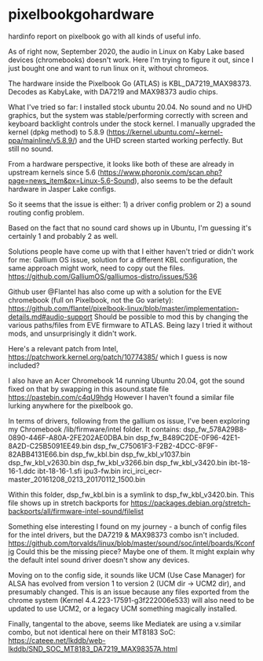 # pixelbookgohardware
hardinfo report on pixelbook go with all kinds of useful info.

As of right now, September 2020, the audio in Linux on Kaby Lake based devices (chromebooks) doesn't work. Here I'm trying to figure it out, since I just bought one and want to run linux on it, without chromeos.

The hardware inside the Pixelbook Go (ATLAS) is KBL_DA7219_MAX98373.
Decodes as KabyLake, with DA7219 and MAX98373 audio chips. 

What I've tried so far:
I installed stock ubuntu 20.04. No sound and no UHD graphics, but the system was stable/performing correctly with screen and keyboard backlight controls under the stock kernel. 
I manually upgraded the kernel (dpkg method) to 5.8.9 (https://kernel.ubuntu.com/~kernel-ppa/mainline/v5.8.9/) and the UHD screen started working perfectly.
But still no sound.

From a hardware perspective, it looks like both of these are already in upstream kernels since 5.6 (https://www.phoronix.com/scan.php?page=news_item&px=Linux-5.6-Sound), also seems to be the default hardware in Jasper Lake configs.

So it seems that the issue is either: 1) a driver config problem or 2) a sound routing config problem.

Based on the fact that no sound card shows up in Ubuntu, I'm guessing it's certainly 1 and probably 2 as well.

Solutions people have come up with that I either haven't tried or didn't work for me:
Gallium OS issue, solution for a different KBL configuration, the same approach might work, need to copy out the files.
https://github.com/GalliumOS/galliumos-distro/issues/536 

Github user @Flantel has also come up with a solution for the EVE chromebook (full on Pixelbook, not the Go variety):
https://github.com/flantel/pixelbook-linux/blob/master/implementation-details.md#audio-support
Should be possible to mod this by changing the various paths/files from EVE firmware to ATLAS. Being lazy I tried it without mods, and unsurprisingly it didn't work.

Here's a relevant patch from Intel, https://patchwork.kernel.org/patch/10774385/ which I guess is now included?

I also have an Acer Chromebook 14 running Ubuntu 20.04, got the sound fixed on that by swapping in this asound.state file 
https://pastebin.com/c4qU9hdg
However I haven't found a similar file lurking anywhere for the pixelbook go.

In terms of drivers, following from the gallium os issue, I've been exploring my Chromebook /lib/firmware/intel folder. It contains:
dsp_fw_578A29B8-0890-446F-A80A-2FE202AE0DBA.bin
dsp_fw_B489C2DE-0F96-42E1-8A2D-C25B5091EE49.bin
dsp_fw_C75061F3-F2B2-4DCC-8F9F-82ABB4131E66.bin
dsp_fw_kbl.bin
dsp_fw_kbl_v1037.bin
dsp_fw_kbl_v2630.bin
dsp_fw_kbl_v3266.bin
dsp_fw_kbl_v3420.bin
ibt-18-16-1.ddc
ibt-18-16-1.sfi
ipu3-fw.bin
irci_irci_ecr-master_20161208_0213_20170112_1500.bin

Within this folder, dsp_fw_kbl.bin is a symlink to dsp_fw_kbl_v3420.bin. This file shows up in stretch backports for https://packages.debian.org/stretch-backports/all/firmware-intel-sound/filelist

Something else interesting I found on my journey - a bunch of config files for the intel drivers, but the DA7219 & MAX98373 combo isn't included.
https://github.com/torvalds/linux/blob/master/sound/soc/intel/boards/Kconfig
Could this be the missing piece? Maybe one of them. It might explain why the default intel sound driver doesn't show any devices. 

Moving on to the config side, it sounds like UCM (Use Case Manager) for ALSA has evolved from version 1 to version 2 (UCM dir -> UCM2 dir), and presumably changed. This is an issue because any files exported from the chrome system (Kernel 4.4.223-17591-g3f222006e533) will also need to be updated to use UCM2, or a legacy UCM something magically installed.

Finally, tangental to the above, seems like Mediatek are using a v.similar combo, but not identical here on their MT8183 SoC: https://cateee.net/lkddb/web-lkddb/SND_SOC_MT8183_DA7219_MAX98357A.html 
